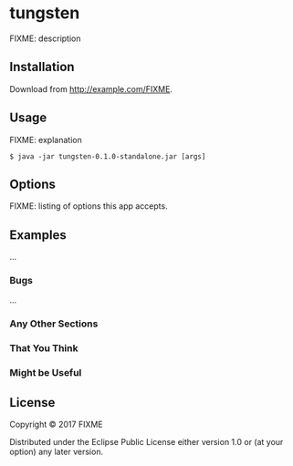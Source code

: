 # tungsten

FIXME: description

## Installation

Download from http://example.com/FIXME.

## Usage

FIXME: explanation

    $ java -jar tungsten-0.1.0-standalone.jar [args]

## Options

FIXME: listing of options this app accepts.

## Examples

...

### Bugs

...

### Any Other Sections
### That You Think
### Might be Useful

## License

Copyright © 2017 FIXME

Distributed under the Eclipse Public License either version 1.0 or (at
your option) any later version.
